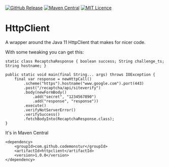 
[![GitHub Release](https://img.shields.io/github/release/codemonstur/simplexml.svg)](https://github.com/codemonstur/httpclient/releases)
[![Maven Central](https://maven-badges.herokuapp.com/maven-central/com.github.codemonstur/httpclient/badge.svg)](http://mvnrepository.com/artifact/com.github.codemonstur/httpclient)
[![MIT Licence](https://badges.frapsoft.com/os/mit/mit.svg?v=103)](https://opensource.org/licenses/mit-license.php)

# HttpClient

A wrapper around the Java 11 HttpClient that makes for nicer code.

With some tweaking you can get this:

    static class RecaptchaResponse { boolean success; String challenge_ts; String hostname; }

    public static void main(final String... args) throws IOException {
        final var response = newHttpCall()
            .scheme("https").hostname("www.google.com").port(443)
            .post("/recaptcha/api/siteverify")
            .body(newFormBody()
                .add("secret", "1234567890")
                .add("response", "response"))
            .execute()
            .verifyNotServerError()
            .verifySuccess()
            .fetchBodyInto(RecaptchaResponse.class);
    }

It's in Maven Central

    <dependency>
        <groupId>com.github.codemonstur</groupId>
        <artifactId>httpclient</artifactId>
        <version>1.0.0</version>
    </dependency>
